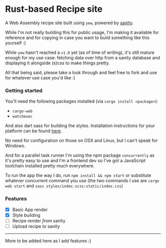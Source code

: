 # Rust-based Recipe site

A Web Assembly recipe site built using `yew`, powered by [sanity](https://sanity.io).

While I'm not really building this for public usage, I'm making it available for reference and for copying in case you want to build something like this yourself :)

While `yew` hasn't reached a `v1.0` yet (as of time of writing), it's still mature enough for my use case: fetching data over http from a sanity database and displaying it alongside (s)css to make things pretty.

All that being said, please take a look through and feel free to fork and use for whatever use case you'd like :)

### Getting started

You'll need the following packages installed (via `cargo install <package>`):

- `cargo-web`
- `watchexec`

And also dart sass for building the styles. Installation instructions for your platform can be found [here](https://sass-lang.com/install).

No need for configuration on those on OSX and Linux, but I can't speak for Windows.

And for a parallel task runner I'm using the npm package `concurrently` as it's pretty easy to use and I'm a frontend dev so I've got a JavaScript toolchain installed pretty much everywhere.

To run the app the way I do, run `npm install && npm start` or substitute whatever concurrent command you use (the two commands I use are `cargo web start` and `sass styles/index.scss:static/index.css`)

### Features

- [x] Basic App render
- [x] Style building
- [ ] Recipe render _from_ sanity
- [ ] Upload recipe _to_ sanity

---

More to be added here as I add features :)
